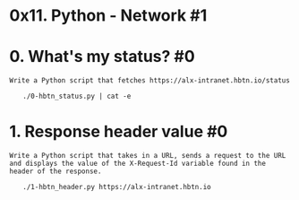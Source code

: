 # 0x11. Python - Network #1


# 0. What's my status? #0

    Write a Python script that fetches https://alx-intranet.hbtn.io/status

<ul>

    ./0-hbtn_status.py | cat -e

</ul>



# 1. Response header value #0

    Write a Python script that takes in a URL, sends a request to the URL and displays the value of the X-Request-Id variable found in the header of the response.

<ul>

    ./1-hbtn_header.py https://alx-intranet.hbtn.io

</ul>

